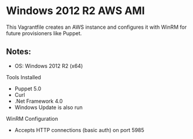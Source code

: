 # Windows 2012 R2 AWS AMI

This Vagrantfile creates an AWS instance and configures it with WinRM for future provisioners like Puppet.

## Notes:

* OS: Windows 2012 R2 (x64)

Tools Installed
* Puppet 5.0
* Curl
* .Net Framework 4.0
* Windows Update is also run

WinRM Configuration
* Accepts HTTP connections (basic auth) on port 5985
